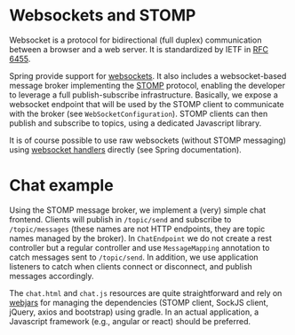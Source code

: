 # Websockets and STOMP
Websocket is a protocol for bidirectional (full duplex) communication between a browser and a web server. It is standardized by IETF in [RFC 6455](https://tools.ietf.org/html/rfc6455).

Spring provide support for [websockets](https://docs.spring.io/spring/docs/5.1.5.RELEASE/spring-framework-reference/html/websocket.html). It also includes a websocket-based message broker implementing the [STOMP](https://stomp.github.io/stomp-specification-1.2.html#Abstract) protocol, enabling the developer to leverage a full publish-subscribe infrastructure. Basically, we expose a websocket endpoint that will be used by the STOMP client to communicate with the broker (see `WebSocketConfiguration`). STOMP clients can then publish and subscribe to topics, using a dedicated Javascript library.

It is of course possible to use raw websockets (without STOMP messaging) using [websocket handlers](https://docs.spring.io/spring/docs/5.0.0.BUILD-SNAPSHOT/spring-framework-reference/html/websocket.html#websocket-server-handler) directly (see Spring documentation).

# Chat example
Using the STOMP message broker, we implement a (very) simple chat frontend. Clients will publish in `/topic/send` and subscribe to `/topic/messages` (these names are not HTTP endpoints, they are topic names managed by the broker). In `ChatEndpoint` we do not create a rest controller but a regular controller and use `MessageMapping` annotation to catch messages sent to `/topic/send`. In addition, we use application listeners to catch when clients connect or disconnect, and publish messages accordingly.

The `chat.html` and `chat.js` resources are quite straightforward and rely on [webjars](https://www.webjars.org) for managing the dependencies (STOMP client, SockJS client, jQuery, axios and bootstrap) using gradle. In an actual application, a Javascript framework (e.g., angular or react) should be preferred.
